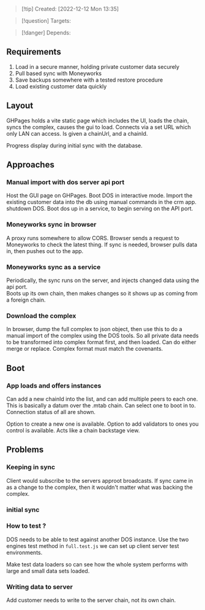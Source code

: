 >[!tip] Created: [2022-12-12 Mon 13:35]

>[!question] Targets: 

>[!danger] Depends: 


## Requirements
1. Load in a secure manner, holding private customer data securely
2. Pull based sync with Moneyworks
3. Save backups somewhere with a tested restore procedure
4. Load existing customer data quickly

## Layout
GHPages holds a vite static page which includes the UI, loads the chain, syncs the complex, causes the gui to load.  Connects via a set URL which only LAN can access.  Is given a chainUrl, and a chainId.

Progress display during initial sync with the database.

## Approaches
### Manual import with dos server api port
Host the GUI page on GHPages.
Boot DOS in interactive mode.
Import the existing customer data into the db using manual commands in the crm app.
shutdown DOS.
Boot dos up in a service, to begin serving on the API port.

### Moneyworks sync in browser
A proxy runs somewhere to allow CORS.
Browser sends a request to Moneyworks to check the latest thing.
If sync is needed, browser pulls data in, then pushes out to the app.

### Moneyworks sync as a service
Periodically, the sync runs on the server, and injects changed data using the api port.  
Boots up its own chain, then makes changes so it shows up as coming from a foreign chain.

### Download the complex
In browser, dump the full complex to json object, then use this to do a manual import of the complex using the DOS tools.  So all private data needs to be transformed into complex format first, and then loaded.  Can do either merge or replace.  Complex format must match the covenants.

## Boot
### App loads and offers instances
Can add a new chainId into the list, and can add multiple peers to each one.  This is basically a datum over the .mtab chain.  Can select one to boot in to.  Connection status of all are shown.

Option to create a new one is available.
Option to add validators to ones you control is available.
Acts like a chain backstage view.

## Problems
### Keeping in sync
Client would subscribe to the servers approot broadcasts.
If sync came in as a change to the complex, then it wouldn't matter what was backing the complex.

### initial sync

### How to test ?
DOS needs to be able to test against another DOS instance.
Use the two engines test method in `full.test.js` we can set up client server test environments.

Make test data loaders so can see how the whole system performs with large and small data sets loaded.

### Writing data to server
Add customer needs to write to the server chain, not its own chain.
